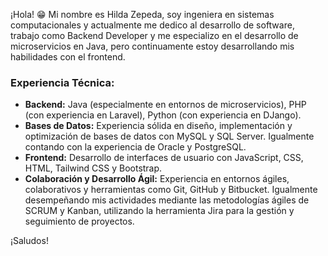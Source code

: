 ¡Hola! 😁 Mi nombre es Hilda Zepeda, soy ingeniera en sistemas computacionales y actualmente me dedico al desarrollo de software, 
trabajo como Backend Developer y me especializo en el desarrollo de microservicios en Java, pero continuamente estoy desarrollando mis habilidades con el frontend. 

### Experiencia Técnica:
- **Backend:** Java (especialmente en entornos de microservicios), PHP (con experiencia en Laravel), Python (con experiencia en DJango).
- **Bases de Datos:** Experiencia sólida en diseño, implementación y optimización de bases de datos con MySQL y SQL Server. Igualmente contando con la experiencia de Oracle y PostgreSQL.
- **Frontend:** Desarrollo de interfaces de usuario con JavaScript, CSS, HTML, Tailwind CSS y Bootstrap.
- **Colaboración y Desarrollo Ágil:** Experiencia en entornos ágiles, colaborativos y herramientas como Git, GitHub y Bitbucket. Igualmente desempeñando mis actividades mediante las metodologías ágiles de SCRUM y Kanban, utilizando la herramienta Jira para la gestión y seguimiento de proyectos.
  
¡Saludos!
